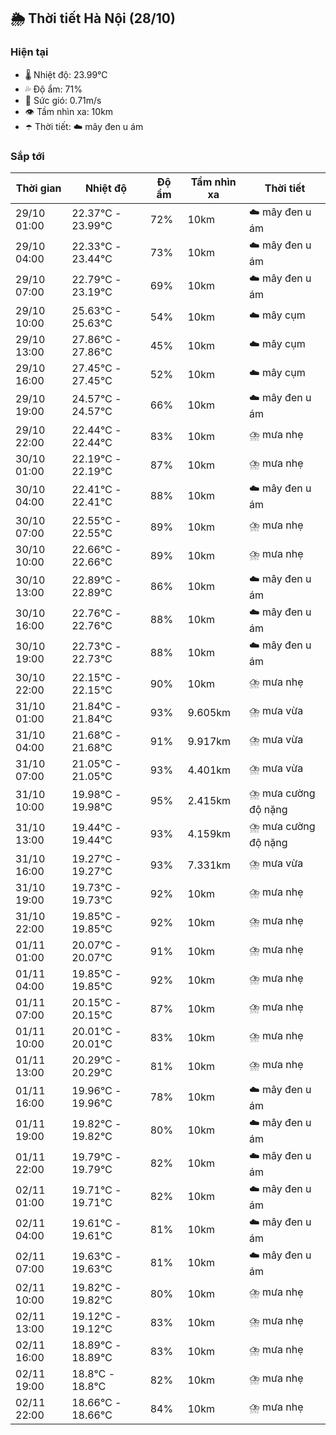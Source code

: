 ## 🌦️ Thời tiết Hà Nội (28/10)

### Hiện tại

- 🌡️ Nhiệt độ: 23.99℃
- 💦 Độ ẩm: 71%
- 💨 Sức gió: 0.71m/s
- 👁️ Tầm nhìn xa: 10km
- ☂️ Thời tiết: ☁️ mây đen u ám

### Sắp tới

| Thời gian | Nhiệt độ | Độ ẩm | Tầm nhìn xa | Thời tiết |
| --- | --- | --- | --- | --- |
| 29/10 01:00 | 22.37℃ - 23.99℃ | 72% | 10km | ☁️ mây đen u ám |
| 29/10 04:00 | 22.33℃ - 23.44℃ | 73% | 10km | ☁️ mây đen u ám |
| 29/10 07:00 | 22.79℃ - 23.19℃ | 69% | 10km | ☁️ mây đen u ám |
| 29/10 10:00 | 25.63℃ - 25.63℃ | 54% | 10km | ☁️ mây cụm |
| 29/10 13:00 | 27.86℃ - 27.86℃ | 45% | 10km | ☁️ mây cụm |
| 29/10 16:00 | 27.45℃ - 27.45℃ | 52% | 10km | ☁️ mây cụm |
| 29/10 19:00 | 24.57℃ - 24.57℃ | 66% | 10km | ☁️ mây đen u ám |
| 29/10 22:00 | 22.44℃ - 22.44℃ | 83% | 10km | ⛈️ mưa nhẹ |
| 30/10 01:00 | 22.19℃ - 22.19℃ | 87% | 10km | ⛈️ mưa nhẹ |
| 30/10 04:00 | 22.41℃ - 22.41℃ | 88% | 10km | ☁️ mây đen u ám |
| 30/10 07:00 | 22.55℃ - 22.55℃ | 89% | 10km | ⛈️ mưa nhẹ |
| 30/10 10:00 | 22.66℃ - 22.66℃ | 89% | 10km | ⛈️ mưa nhẹ |
| 30/10 13:00 | 22.89℃ - 22.89℃ | 86% | 10km | ☁️ mây đen u ám |
| 30/10 16:00 | 22.76℃ - 22.76℃ | 88% | 10km | ☁️ mây đen u ám |
| 30/10 19:00 | 22.73℃ - 22.73℃ | 88% | 10km | ☁️ mây đen u ám |
| 30/10 22:00 | 22.15℃ - 22.15℃ | 90% | 10km | ⛈️ mưa nhẹ |
| 31/10 01:00 | 21.84℃ - 21.84℃ | 93% | 9.605km | ⛈️ mưa vừa |
| 31/10 04:00 | 21.68℃ - 21.68℃ | 91% | 9.917km | ⛈️ mưa vừa |
| 31/10 07:00 | 21.05℃ - 21.05℃ | 93% | 4.401km | ⛈️ mưa vừa |
| 31/10 10:00 | 19.98℃ - 19.98℃ | 95% | 2.415km | ⛈️ mưa cường độ nặng |
| 31/10 13:00 | 19.44℃ - 19.44℃ | 93% | 4.159km | ⛈️ mưa cường độ nặng |
| 31/10 16:00 | 19.27℃ - 19.27℃ | 93% | 7.331km | ⛈️ mưa vừa |
| 31/10 19:00 | 19.73℃ - 19.73℃ | 92% | 10km | ⛈️ mưa nhẹ |
| 31/10 22:00 | 19.85℃ - 19.85℃ | 92% | 10km | ⛈️ mưa nhẹ |
| 01/11 01:00 | 20.07℃ - 20.07℃ | 91% | 10km | ⛈️ mưa nhẹ |
| 01/11 04:00 | 19.85℃ - 19.85℃ | 92% | 10km | ⛈️ mưa nhẹ |
| 01/11 07:00 | 20.15℃ - 20.15℃ | 87% | 10km | ⛈️ mưa nhẹ |
| 01/11 10:00 | 20.01℃ - 20.01℃ | 83% | 10km | ⛈️ mưa nhẹ |
| 01/11 13:00 | 20.29℃ - 20.29℃ | 81% | 10km | ⛈️ mưa nhẹ |
| 01/11 16:00 | 19.96℃ - 19.96℃ | 78% | 10km | ☁️ mây đen u ám |
| 01/11 19:00 | 19.82℃ - 19.82℃ | 80% | 10km | ☁️ mây đen u ám |
| 01/11 22:00 | 19.79℃ - 19.79℃ | 82% | 10km | ☁️ mây đen u ám |
| 02/11 01:00 | 19.71℃ - 19.71℃ | 82% | 10km | ☁️ mây đen u ám |
| 02/11 04:00 | 19.61℃ - 19.61℃ | 81% | 10km | ☁️ mây đen u ám |
| 02/11 07:00 | 19.63℃ - 19.63℃ | 81% | 10km | ☁️ mây đen u ám |
| 02/11 10:00 | 19.82℃ - 19.82℃ | 80% | 10km | ⛈️ mưa nhẹ |
| 02/11 13:00 | 19.12℃ - 19.12℃ | 83% | 10km | ⛈️ mưa nhẹ |
| 02/11 16:00 | 18.89℃ - 18.89℃ | 83% | 10km | ⛈️ mưa nhẹ |
| 02/11 19:00 | 18.8℃ - 18.8℃ | 82% | 10km | ⛈️ mưa nhẹ |
| 02/11 22:00 | 18.66℃ - 18.66℃ | 84% | 10km | ⛈️ mưa nhẹ |

